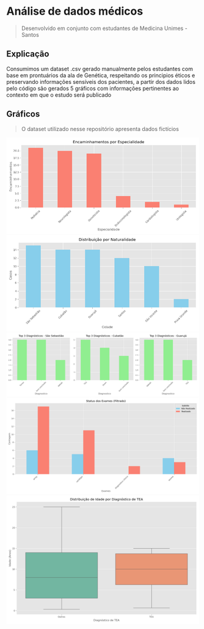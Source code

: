 # Análise de dados médicos
> Desenvolvido em conjunto com estudantes de Medicina Unimes - Santos

## Explicação
Consumimos um dataset .csv gerado manualmente pelos estudantes com base em prontuários da ala de Genética, respeitando os principios éticos e preservando informações sensíveis dos pacientes, a partir dos dados lidos pelo código são gerados 5 gráficos com informações pertinentes ao contexto em que o estudo será publicado

## Gráficos
> O dataset utilizado nesse repositório apresenta dados fictícios

![Especialidade](/Screenshots/especialidade.png)
![Naturalidade](/Screenshots/naturalidade.png)
![Top 3](/Screenshots/top3_diagnosticos.png)
![Exames](/Screenshots/exam_status.png)
![TEA](/Screenshots/idade_tea.png)
